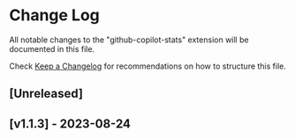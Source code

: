 # Change Log

All notable changes to the "github-copilot-stats" extension will be documented in this file.

Check [Keep a Changelog](http://keepachangelog.com/) for recommendations on how to structure this file.

## [Unreleased]

## [v1.1.3] - 2023-08-24